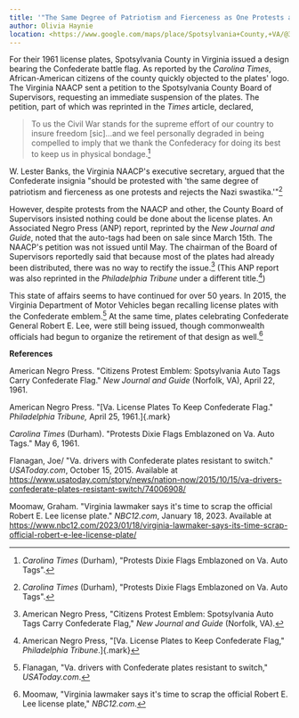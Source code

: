 ```yaml
---
title: '"The Same Degree of Patriotism and Fierceness as One Protests and Rejects the Nazi Swastika": Auto-Tags in Spotsylvania County, Virginia'
author: Olivia Haynie
location: <https://www.google.com/maps/place/Spotsylvania+County,+VA/@38.1795454,-78.8415372,9z/data=!3m1!4b1!4m6!3m5!1s0x89b6b9bbbad9e47b:0xb70dbbb0cfec22b9!8m2!3d38.204165!4d-77.6077865!16zL20vMG1uMXA?entry=ttu>
---
```

For their 1961 license plates, Spotsylvania County in Virginia issued a
design bearing the Confederate battle flag. As reported by the *Carolina
Times*, African-American citizens of the county quickly objected to the
plates' logo. The Virginia NAACP sent a petition to the Spotsylvania
County Board of Supervisors, requesting an immediate suspension of the
plates. The petition, part of which was reprinted in the *Times*
article, declared,

> To us the Civil War stands for the supreme effort of our country to
> insure freedom \[sic\]...and we feel personally degraded in being
> compelled to imply that we thank the Confederacy for doing its best to
> keep us in physical bondage.[^1]

W. Lester Banks, the Virginia NAACP's executive secretary, argued that
the Confederate insignia "should be protested with 'the same degree of
patriotism and fierceness as one protests and rejects the Nazi
swastika.'"[^2]

However, despite protests from the NAACP and other, the County Board of
Supervisors insisted nothing could be done about the license plates. An
Associated Negro Press (ANP) report, reprinted by the *New Journal and
Guide*, noted that the auto-tags had been on sale since March 15th. The
NAACP's petition was not issued until May. The chairman of the Board of
Supervisors reportedly said that because most of the plates had already
been distributed, there was no way to rectify the issue.[^3] (This ANP
report was also reprinted in the *Philadelphia Tribune* under a
different title.[^4])

This state of affairs seems to have continued for over 50 years. In
2015, the Virginia Department of Motor Vehicles began recalling license
plates with the Confederate emblem.[^5] At the same time, plates
celebrating Confederate General Robert E. Lee, were still being issued,
though commonwealth officials had begun to organize the retirement of
that design as well.[^6]

**References**

American Negro Press. "Citizens Protest Emblem: Spotsylvania Auto Tags
Carry Confederate Flag." *New Journal and Guide* (Norfolk, VA), April
22, 1961.

American Negro Press. "[Va. License Plates To Keep Confederate Flag."
*Philadelphia Tribune,* April 25, 1961.]{.mark}

*Carolina Times* (Durham). "Protests Dixie Flags Emblazoned on Va. Auto
Tags." May 6, 1961.

Flanagan, Joe/ "Va. drivers with Confederate plates resistant to
switch." *USAToday.com*, October 15, 2015. Available at
<https://www.usatoday.com/story/news/nation-now/2015/10/15/va-drivers-confederate-plates-resistant-switch/74006908/>

Moomaw, Graham. "Virginia lawmaker says it's time to scrap the official
Robert E. Lee license plate." *NBC12.com*, January 18, 2023. Available
at
<https://www.nbc12.com/2023/01/18/virginia-lawmaker-says-its-time-scrap-official-robert-e-lee-license-plate/>

[^1]: *Carolina Times* (Durham), "Protests Dixie Flags Emblazoned on Va.
    Auto Tags".

[^2]: *Carolina Times* (Durham), "Protests Dixie Flags Emblazoned on Va.
    Auto Tags".

[^3]: American Negro Press, "Citizens Protest Emblem: Spotsylvania Auto
    Tags Carry Confederate Flag," *New Journal and Guide* (Norfolk, VA).

[^4]: American Negro Press, "[Va. License Plates to Keep Confederate
    Flag," *Philadelphia Tribune*.]{.mark}

[^5]: Flanagan, "Va. drivers with Confederate plates resistant to
    switch," *USAToday.com*.

[^6]: Moomaw, "Virginia lawmaker says it's time to scrap the official
    Robert E. Lee license plate," *NBC12.com*.
